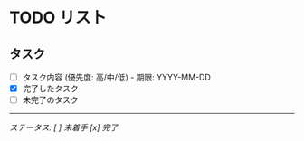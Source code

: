 # TODO リスト

## タスク
- [ ] タスク内容 (優先度: 高/中/低) - 期限: YYYY-MM-DD
- [x] 完了したタスク
- [ ] 未完了のタスク

---
*ステータス: [ ] 未着手 [x] 完了*
